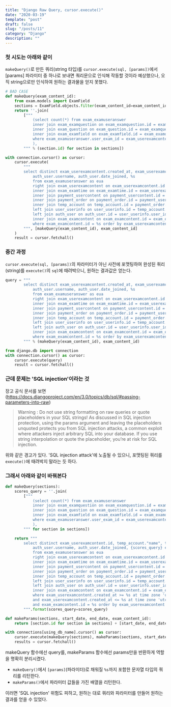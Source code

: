 ```yaml
---
title: "Django Raw Query, cursor.execute()"
date: "2020-03-19"
template: "post"
draft: false
slug: "/posts/11"
category: "Django"
description: ""
---
```


### 첫 시도는 아래와 같이

`makeQuery()`로 만든 쿼리(string 타입)를 `cursor.execute(sql, [params])`에서 [params] 파라미터 중 하나로 보내면
쿼리문으로 인식해 작동할 것이라 예상했으나, 오직 string으로만 인식하여 원하는 결과물을 얻지 못했다.

```python
# BAD CASE
def makeQuery(exam_content_id):
    from exam.models import ExamField
    sections = ExamField.objects.filter(exam_content_id=exam_content_id).order_by('id')
    return ''.join(
        ["""
            (select count(*) from exam_examuseranswer
            inner join exam_examquestion on exam_examquestion.id = exam_examuseranswer.exam_question_id
            inner join exam_question on exam_question.id = exam_examquestion.question_id
            inner join exam_examfield on exam_examfield.id = exam_examquestion.exam_field_id
            where exam_examuseranswer.user_exam_id = exam_userexamcontent.id and exam_examfield.id = %s and exam_question.answer = exam_examuseranswer.answer
            ),
        """ % (section.id) for section in sections])

with connection.cursor() as cursor:
    cursor.execute(
        """
        select distinct exam_userexamcontent.created_at, exam_userexamcontent.id, temp_account."name", temp_account.phone_number,
            auth_user.username, auth_user.date_joined, %s
            from exam_examuseranswer as eua
            right join exam_userexamcontent on exam_userexamcontent.id = eua.user_exam_id
            inner join exam_examtime on exam_examtime.id = exam_userexamcontent.exam_time_id
            inner join payment_usercontent on payment_usercontent.id = exam_userexamcontent.user_content_id
            inner join payment_order on payment_order.id = payment_usercontent.order_id
            inner join temp_account on temp_account.id = payment_order.temp_account_id
            left join user_userinfo on user_userinfo.id = temp_account.user_id
            left join auth_user on auth_user.id = user_userinfo.user_id
            inner join exam_examcontent on exam_examcontent.id = exam_examtime.exam_content_id
            where exam_examcontent.id = %s order by exam_userexamcontent.id desc;
        """, [makeQuery(exam_content_id), exam_content_id]
    )
    result = cursor.fetchall()
```

### 중간 과정

`cursor.execute(sql, [params])`의 파라미터가 아닌 사전에 포맷팅하여 완성된 쿼리(string)를 `execute()`의 `sql`에 때려박으니, 원하는 결과값은 얻는다.

```python
query = """
        select distinct exam_userexamcontent.created_at, exam_userexamcontent.id, temp_account."name", temp_account.phone_number,
            auth_user.username, auth_user.date_joined, %s
            from exam_examuseranswer as eua
            right join exam_userexamcontent on exam_userexamcontent.id = eua.user_exam_id
            inner join exam_examtime on exam_examtime.id = exam_userexamcontent.exam_time_id
            inner join payment_usercontent on payment_usercontent.id = exam_userexamcontent.user_content_id
            inner join payment_order on payment_order.id = payment_usercontent.order_id
            inner join temp_account on temp_account.id = payment_order.temp_account_id
            left join user_userinfo on user_userinfo.id = temp_account.user_id
            left join auth_user on auth_user.id = user_userinfo.user_id
            inner join exam_examcontent on exam_examcontent.id = exam_examtime.exam_content_id
            where exam_examcontent.id = %s order by exam_userexamcontent.id desc;
        """ % (makeQuery(exam_content_id), exam_content_id)

from django.db import connection
with connection.cursor() as cursor:
    cursor.execute(query)
    result = cursor.fetchall()
```

### 근데 문제는 'SQL injection'이라는 것

장고 공식 문서를 보면 (https://docs.djangoproject.com/en/3.0/topics/db/sql/#passing-parameters-into-raw)

> Warning :
> Do not use string formatting on raw queries or quote placeholders in your SQL strings!
> As discussed in SQL injection protection, using the params argument and leaving the placeholders unquoted protects you from SQL injection attacks,
> a common exploit where attackers inject arbitrary SQL into your database.
> If you use string interpolation or quote the placeholder, you’re at risk for SQL injection.

위와 같은 경고가 있다. 'SQL injection attack'에 노출될 수 있으니, 포맷팅된 쿼리를 `execute()`에 때려박지 말라는 듯 하다.

### 그래서 아래와 같이 바꿔본다

```python
def makeQuery(sections):
    scores_query = ''.join(
        ["""
            (select count(*) from exam_examuseranswer
            inner join exam_examquestion on exam_examquestion.id = exam_examuseranswer.exam_question_id
            inner join exam_question on exam_question.id = exam_examquestion.question_id
            inner join exam_examfield on exam_examfield.id = exam_examquestion.exam_field_id
            where exam_examuseranswer.user_exam_id = exam_userexamcontent.id and exam_examfield.id = %s and exam_question.answer = exam_examuseranswer.answer
            ),
        """ for section in sections])

    return """
        select distinct exam_userexamcontent.id, temp_account."name", temp_account.phone_number,
            auth_user.username, auth_user.date_joined, {scores_query} exam_userexamcontent.created_at
            from exam_examuseranswer as eua
            right join exam_userexamcontent on exam_userexamcontent.id = eua.user_exam_id
            inner join exam_examtime on exam_examtime.id = exam_userexamcontent.exam_time_id
            inner join payment_usercontent on payment_usercontent.id = exam_userexamcontent.user_content_id
            inner join payment_order on payment_order.id = payment_usercontent.order_id
            inner join temp_account on temp_account.id = payment_order.temp_account_id
            left join user_userinfo on user_userinfo.id = temp_account.user_id
            left join auth_user on auth_user.id = user_userinfo.user_id
            inner join exam_examcontent on exam_examcontent.id = exam_examtime.exam_content_id
            where exam_userexamcontent.created_at >= %s at time zone 'utc' at time zone 'kst'
            and exam_userexamcontent.created_at <= %s at time zone 'utc' at time zone 'kst'
            and exam_examcontent.id = %s order by exam_userexamcontent.id desc;
        """.format(scores_query=scores_query)

def makeParams(sections, start_date, end_date, exam_content_id):
    return [section.id for section in sections] + [start_date, end_date, exam_content_id]

with connections[using_db_name].cursor() as cursor:
    cursor.execute(makeQuery(sections), makeParams(sections, start_date, end_date, exam_content_id))
    results = cursor.fetchall()
```

makeQuery 함수에선 query를, makeParams 함수에선 params만을 반환하게 역할을 명확히 분리시켰다.

- `makeQuery()`에서 `[params]`(파라미터)로 채워질 `%s`까지 포함한 문자열 타입의 쿼리를 리턴한다.
- `makeParams()`에서 파라미터 값들을 가진 배열을 리턴한다.

이러면 'SQL injection' 위험도 피하고, 원하는 대로 쿼리와 파라미터를 만들어
원하는 결과를 얻을 수 있었다.
